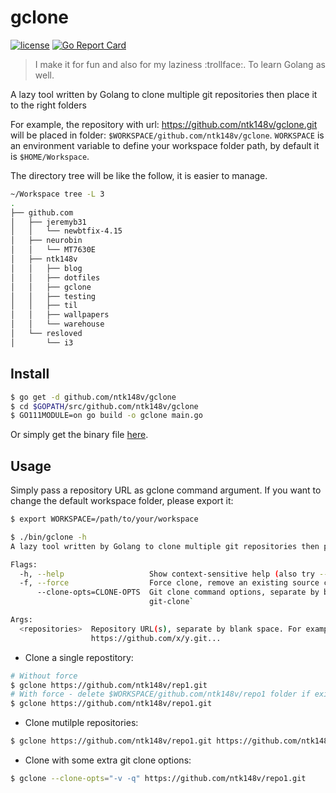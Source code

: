 # gclone

[![license](https://img.shields.io/badge/license-Apache%20v2.0-blue.svg)](LICENSE) [![Go Report Card](https://goreportcard.com/badge/github.com/ntk148v/gclone)](https://goreportcard.com/report/github.com/ntk148v/gclone)

> I make it for fun and also for my laziness :trollface:.
> To learn Golang as well.

A lazy tool written by Golang to clone multiple git repositories then place it to the right folders

For example, the repository with url: https://github.com/ntk148v/gclone.git will be placed in folder: `$WORKSPACE/github.com/ntk148v/gclone`. `WORKSPACE` is an environment variable to define your workspace folder path, by default it is `$HOME/Workspace`.

The directory tree will be like the follow, it is easier to manage.

```bash
~/Workspace tree -L 3
.
├── github.com
│   ├── jeremyb31
│   │   └── newbtfix-4.15
│   ├── neurobin
│   │   └── MT7630E
│   ├── ntk148v
│   │   ├── blog
│   │   ├── dotfiles
│   │   ├── gclone
│   │   ├── testing
│   │   ├── til
│   │   ├── wallpapers
│   │   └── warehouse
│   └── resloved
│       └── i3
```

## Install

```bash
$ go get -d github.com/ntk148v/gclone
$ cd $GOPATH/src/github.com/ntk148v/gclone
$ GO111MODULE=on go build -o gclone main.go
```

Or simply get the binary file [here](./bin).

## Usage

Simply pass a repository URL as gclone command argument. If you want to change the default workspace folder, please export it:

```bash
$ export WORKSPACE=/path/to/your/workspace
```

```bash
$ ./bin/gclone -h
A lazy tool written by Golang to clone multiple git repositories then place these to the right folders.

Flags:
  -h, --help                   Show context-sensitive help (also try --help-long and --help-man).
  -f, --force                  Force clone, remove an existing source code.
      --clone-opts=CLONE-OPTS  Git clone command options, separate by blank space character. For more details `man
                               git-clone`

Args:
  <repositories>  Repository URL(s), separate by blank space. For example: git@github.com:x/y.git
                  https://github.com/x/y.git...
```

* Clone a single repostitory:

```bash
# Without force
$ gclone https://github.com/ntk148v/rep1.git
# With force - delete $WORKSPACE/github.com/ntk148v/repo1 folder if exist.
$ gclone https://github.com/ntk148v/repo1.git
```

* Clone mutilple repositories:

```bash
$ gclone https://github.com/ntk148v/repo1.git https://github.com/ntk148v/repo2.git
```

* Clone with some extra git clone options:

```bash
$ gclone --clone-opts="-v -q" https://github.com/ntk148v/repo1.git
```
